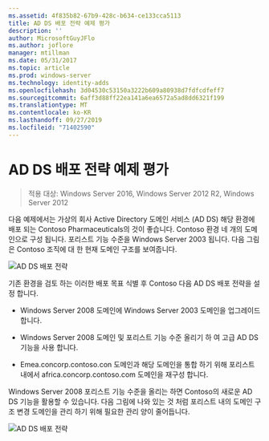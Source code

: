 ```yaml
---
ms.assetid: 4f835b82-67b9-428c-b634-ce133cca5113
title: AD DS 배포 전략 예제 평가
description: ''
author: MicrosoftGuyJFlo
ms.author: joflore
manager: mtillman
ms.date: 05/31/2017
ms.topic: article
ms.prod: windows-server
ms.technology: identity-adds
ms.openlocfilehash: 3d04530c53150a3222b609a80938d7fdfcdfeff7
ms.sourcegitcommit: 6aff3d88ff22ea141a6ea6572a5ad8dd6321f199
ms.translationtype: MT
ms.contentlocale: ko-KR
ms.lasthandoff: 09/27/2019
ms.locfileid: "71402590"
---
```

# <a name="evaluating-ad-ds-deployment-strategy-examples"></a>AD DS 배포 전략 예제 평가

>적용 대상: Windows Server 2016, Windows Server 2012 R2, Windows Server 2012

다음 예제에서는 가상의 회사 Active Directory 도메인 서비스 (AD DS) 해당 환경에 배포 되는 Contoso Pharmaceuticals의 것이 좋습니다. Contoso 환경 네 개의 도메인으로 구성 됩니다. 포리스트 기능 수준을 Windows Server 2003 됩니다. 다음 그림은 Contoso 조직에 대 한 현재 도메인 구조를 보여줍니다.  
  
![AD DS 배포 전략](media/Evaluating-AD-DS-Deployment-Strategy-Examples/3dd79e00-48f8-4927-989c-c55a79caf1be.gif)  
  
기존 환경을 검토 하는 이러한 배포 목표 식별 후 Contoso 다음 AD DS 배포 전략을 설정 합니다.  
  
-   Windows Server 2008 도메인에 Windows Server 2003 도메인을 업그레이드 합니다.  
  
-   Windows Server 2008 도메인 및 포리스트 기능 수준 올리기 하 여 고급 AD DS 기능을 사용 합니다.  
  
-   Emea.concorp.contoso.con 도메인과 해당 도메인을 통합 하기 위해 포리스트 내에서 africa.concorp.contoso.com 도메인을 재구성 합니다.  
  
Windows Server 2008 포리스트 기능 수준을 올리는 하면 Contoso의 새로운 AD DS 기능을 활용할 수 있습니다. 다음 그림에 나와 있는 것 처럼 포리스트 내의 도메인 구조 변경 도메인을 관리 하기 위해 필요한 관리 양이 줄어듭니다.  
  
![AD DS 배포 전략](media/Evaluating-AD-DS-Deployment-Strategy-Examples/1c061755-413d-452d-b121-6910f8555327.gif)  
  


